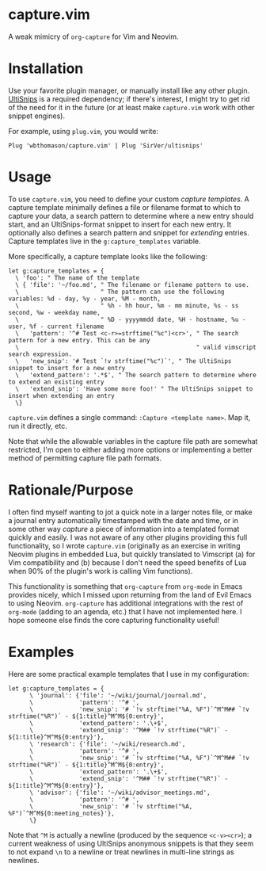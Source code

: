 # capture.vim

A weak mimicry of `org-capture` for Vim and Neovim.

# Installation

Use your favorite plugin manager, or manually install like any other plugin.
[UltiSnips](https://github.com/SirVer/ultisnips) is a required dependency; if there's interest, I
might try to get rid of the need for it in the future (or at least make  `capture.vim` work with
other snippet engines).

For example, using `plug.vim`, you would write:
```vim
Plug 'wbthomason/capture.vim' | Plug 'SirVer/ultisnips'
```

# Usage

To use `capture.vim`, you need to define your custom _capture templates_. A capture template
minimally defines
a file or filename format to which to capture your data, a search pattern to determine where a new
entry should start, and an UltiSnips-format snippet to insert for each new entry. It optionally also
defines a search pattern and snippet for _extending_ entries. Capture templates live in the
`g:capture_templates` variable.

More specifically, a capture template looks like the following:
```vim
let g:capture_templates = {
  \ 'foo': " The name of the template
  \ { 'file': '~/foo.md', " The filename or filename pattern to use. 
  \                       " The pattern can use the following variables: %d - day, %y - year, %M - month,
  \                       " %h - hh hour, %m - mm minute, %s - ss second, %w - weekday name,
  \                       " %D - yyyymmdd date, %H - hostname, %u - user, %f - current filename
  \   'pattern': '^# Test <c-r>=strftime("%c")<cr>', " The search pattern for a new entry. This can be any
  \                                                  " valid vimscript search expression.
  \   'new_snip': '# Test `!v strftime("%c")`', " The UltiSnips snippet to insert for a new entry
  \   'extend_pattern': '.*$', " The search pattern to determine where to extend an existing entry
  \   'extend_snip': 'Have some more foo!' " The UltiSnips snippet to insert when extending an entry
  \}
```

`capture.vim` defines a single command: `:Capture <template name>`. Map it, run it directly, etc.

Note that while the allowable variables in the capture file path are somewhat restricted, I'm open
to either adding more options or implementing a better method of permitting capture file path
formats.

# Rationale/Purpose

I often find myself wanting to jot a quick note in a larger notes file, or make a journal entry
automatically timestamped with the date and time, or in some other way _capture_ a piece of
information into a templated format quickly and easily. I was not aware of any other plugins
providing this full functionality, so I wrote `capture.vim` (originally as an exercise in writing
Neovim plugins in embedded Lua, but quickly translated to Vimscript (a) for Vim compatibility and
(b) because I don't need the speed benefits of Lua when 90% of the plugin's work is calling Vim
functions).

This functionality is something that `org-capture` from `org-mode` in Emacs provides nicely, which I
missed upon returning from the land of Evil Emacs to using Neovim. `org-capture` has additional
integrations with the rest of `org-mode` (adding to an agenda, etc.) that I have not implemented
here. I hope someone else finds the core capturing functionality useful!

# Examples

Here are some practical example templates that I use in my configuration:

```vim
let g:capture_templates = {
      \ 'journal': {'file': '~/wiki/journal/journal.md',
      \             'pattern': '^# ',
      \             'new_snip': '# `!v strftime("%A, %F")`^M^M## `!v strftime("%R")` - ${1:title}^M^M${0:entry}',
      \             'extend_pattern': '.\+$',
      \             'extend_snip': '^M## `!v strftime("%R")` - ${1:title}^M^M${0:entry}'},
      \ 'research': {'file': '~/wiki/research.md',
      \             'pattern': '^# ',
      \             'new_snip': '# `!v strftime("%A, %F")`^M^M## `!v strftime("%R")` - ${1:title}^M^M${0:entry}',
      \             'extend_pattern': '.\+$',
      \             'extend_snip': '^M## `!v strftime("%R")` - ${1:title}^M^M${0:entry}'},
      \ 'advisor': {'file': '~/wiki/advisor_meetings.md',
      \             'pattern': '^# ',
      \             'new_snip': '# `!v strftime("%A, %F")`^M^M${0:meeting_notes}'},
      \}
```

Note that `^M` is actually a newline (produced by the sequence `<c-v><cr>`); a current weakness of
using UltiSnips anonymous snippets is that they seem to not expand `\n` to a newline or treat
newlines in multi-line strings as newlines.
